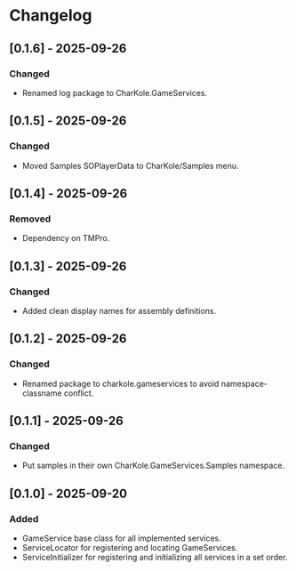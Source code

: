 # Changelog

## [0.1.6] - 2025-09-26

### Changed
- Renamed log package to CharKole.GameServices.

## [0.1.5] - 2025-09-26

### Changed
- Moved Samples SOPlayerData to CharKole/Samples menu.

## [0.1.4] - 2025-09-26

### Removed
- Dependency on TMPro.

## [0.1.3] - 2025-09-26

### Changed
- Added clean display names for assembly definitions.

## [0.1.2] - 2025-09-26

### Changed
- Renamed package to charkole.gameservices to avoid namespace-classname conflict.

## [0.1.1] - 2025-09-26

### Changed
- Put samples in their own CharKole.GameServices.Samples namespace.

## [0.1.0] - 2025-09-20

### Added
- GameService base class for all implemented services.
- ServiceLocator for registering and locating GameServices.
- ServiceInitializer for registering and initializing all services in a set order.
